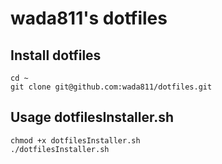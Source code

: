 # wada811's dotfiles

## Install dotfiles
    cd ~
    git clone git@github.com:wada811/dotfiles.git

## Usage dotfilesInstaller.sh

    chmod +x dotfilesInstaller.sh
    ./dotfilesInstaller.sh